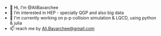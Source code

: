 - 👋 Hi, I’m @AliBavarchee
- 👀 I’m interested in HEP - specially QGP and also big data 
- 🌱 I'm currently working on p-p collision simulation & LQCD, using python & julia
- 📫 reach me by Ali.Bavarchee@gmail.com

<!---
AliBavarchee/AliBavarchee is a ✨ special ✨ repository because its `README.md` (this file) appears on your GitHub profile.
You can click the Preview link to take a look at your changes.
--->
